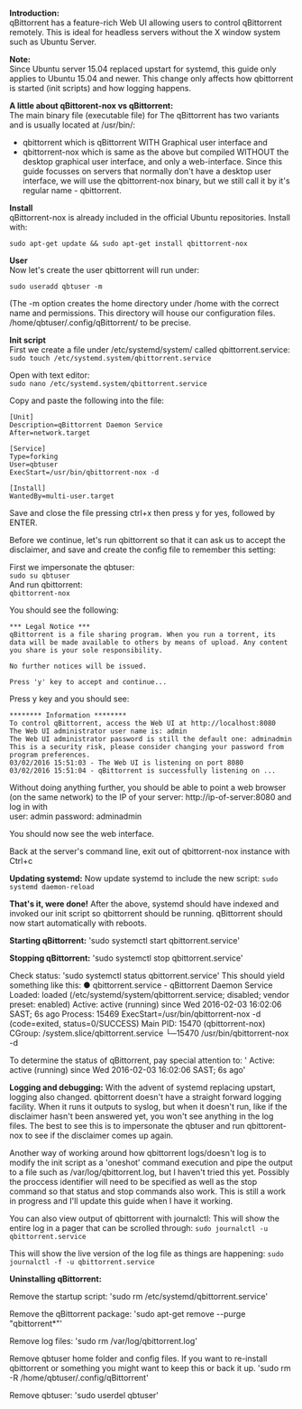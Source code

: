 **Introduction:**  
qBittorrent has a feature-rich Web UI allowing users to control qBittorrent remotely. This is ideal for headless servers without the X window system such as Ubuntu Server.

**Note:**    
Since Ubuntu server 15.04 replaced upstart for systemd, this guide only applies to Ubuntu 15.04 and newer. This change only affects how qbittorrent is started (init scripts) and how logging happens.

**A little about qBittorent-nox vs qBittorrent:**  
The main binary file (executable file) for The qBittorrent has two variants and is usually located at /usr/bin/:
* qbittorrent which is qBittorrent WITH Graphical user interface and 
* qbittorrent-nox which is same as the above but compiled WITHOUT the desktop graphical user interface, and only a web-interface.
Since this guide focusses on servers that normally don't have a desktop user interface, we will use the qbittorrent-nox binary, but we still call it by it's regular name - qbittorrent.

**Install**  
qBittorrent-nox is already included in the official Ubuntu repositories. Install with:

`sudo apt-get update && sudo apt-get install qbittorrent-nox`

**User**  
Now let's create the user qbittorrent will run under:

`sudo useradd qbtuser -m`

(The -m option creates the home directory under /home with the correct name and permissions. This directory will house our configuration files. /home/qbtuser/.config/qBittorrent/ to be precise.

**Init script**  
First we create a file under /etc/systemd/system/ called qbittorrent.service:  
`sudo touch /etc/systemd.system/qbittorrent.service`

Open with text editor:  
`sudo nano /etc/systemd.system/qbittorrent.service`

Copy and paste the following into the file:  

    [Unit]
    Description=qBittorrent Daemon Service
    After=network.target

    [Service]
    Type=forking
    User=qbtuser
    ExecStart=/usr/bin/qbittorrent-nox -d

    [Install]
    WantedBy=multi-user.target

Save and close the file pressing ctrl+x then press y for yes, followed by ENTER.

Before we continue, let's run qbittorrent so that it can ask us to accept the disclaimer, and save and create the config file to remember this setting:  

First we impersonate the qbtuser:  
`sudo su qbtuser`  
And run qbittorrent:  
`qbittorrent-nox`  

You should see the following:  

    *** Legal Notice ***
    qBittorrent is a file sharing program. When you run a torrent, its data will be made available to others by means of upload. Any content you share is your sole responsibility.
    
    No further notices will be issued.
    
    Press 'y' key to accept and continue...


Press y key and you should see:

    ******** Information ********
    To control qBittorrent, access the Web UI at http://localhost:8080
    The Web UI administrator user name is: admin
    The Web UI administrator password is still the default one: adminadmin
    This is a security risk, please consider changing your password from program preferences.
    03/02/2016 15:51:03 - The Web UI is listening on port 8080
    03/02/2016 15:51:04 - qBittorrent is successfully listening on ...

Without doing anything further, you should be able to point a web browser (on the same network) to the IP of your server: http://ip-of-server:8080 and log in with  
    user: admin
    password: adminadmin

You should now see the web interface.

Back at the server's command line, exit out of qbittorrent-nox instance with Ctrl+c

**Updating systemd:**
Now update systemd to include the new script:
`sudo systemd daemon-reload`

**That's it, were done!**
After the above, systemd should have indexed and invoked our init script so qbittorrent should be running. qBittorrent should now start automatically with reboots.


**Starting qBittorrent:**
'sudo systemctl start qbittorrent.service'

**Stopping qBittorrent:**
'sudo systemctl stop qbittorrent.service'

Check status:
'sudo systemctl status qbittorrent.service'
This should yield something like this:
    ● qbittorrent.service - qBittorrent Daemon Service
       Loaded: loaded (/etc/systemd/system/qbittorrent.service; disabled; vendor preset: enabled)
       Active: active (running) since Wed 2016-02-03 16:02:06 SAST; 6s ago
      Process: 15469 ExecStart=/usr/bin/qbittorrent-nox -d (code=exited, status=0/SUCCESS)
     Main PID: 15470 (qbittorrent-nox)
       CGroup: /system.slice/qbittorrent.service
               └─15470 /usr/bin/qbittorrent-nox -d

To determine the status of qBittorrent, pay special attention to:
'
       Active: active (running) since Wed 2016-02-03 16:02:06 SAST; 6s ago'



**Logging and debugging:**
With the advent of systemd replacing upstart, logging also changed. qbittorrent doesn't have a straight forward logging facility. When it runs it outputs to syslog, but when it doesn't run, like if the disclaimer hasn't been answered yet, you won't see anything in the log files. The best to see this is to impersonate the qbtuser and run qbittorent-nox to see if the disclaimer comes up again.

Another way of working around how qbittorrent logs/doesn't log is to modify the init script as a 'oneshot' command execution and pipe the output to a file such as /var/log/qbittorrent.log, but I haven't tried this yet. Possibly the proccess identifier will need to be specified as well as the stop command so that status and stop commands also work. This is still a work in progress and I'll update this guide when I have it working.

You can also view output of qbittorrent with journalctl:
This will show the entire log in a pager that can be scrolled through:
`sudo journalctl -u qbittorrent.service`

This will show the live version of the log file as things are happening:
`sudo journalctl -f -u qbittorrent.service`

**Uninstalling qBittorrent:**

Remove the startup script:
'sudo rm /etc/systemd/qbittorrent.service'

Remove the qBittorrent package:
'sudo apt-get remove --purge "qbittorrent*"'

Remove log files:
'sudo rm /var/log/qbittorrent.log'

Remove qbtuser home folder and config files. If you want to re-install qbittorrent or something you might want to keep this or back it up.
'sudo rm -R /home/qbtuser/.config/qBittorrent'

Remove qbtuser:
'sudo userdel qbtuser'